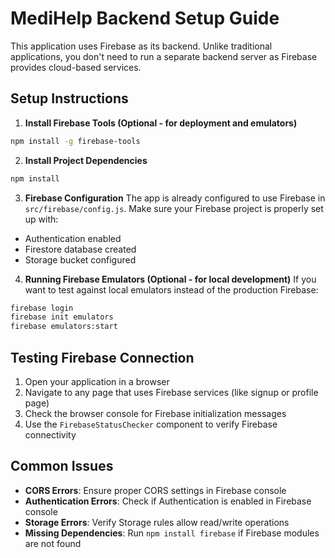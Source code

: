 # MediHelp Backend Setup Guide

This application uses Firebase as its backend. Unlike traditional applications, you don't need to run a separate backend server as Firebase provides cloud-based services.

## Setup Instructions

1. **Install Firebase Tools (Optional - for deployment and emulators)**
```bash
npm install -g firebase-tools
```

2. **Install Project Dependencies**
```bash
npm install
```

3. **Firebase Configuration**
The app is already configured to use Firebase in `src/firebase/config.js`. 
Make sure your Firebase project is properly set up with:
- Authentication enabled
- Firestore database created
- Storage bucket configured

4. **Running Firebase Emulators (Optional - for local development)**
If you want to test against local emulators instead of the production Firebase:
```bash
firebase login
firebase init emulators
firebase emulators:start
```

## Testing Firebase Connection

1. Open your application in a browser
2. Navigate to any page that uses Firebase services (like signup or profile page)
3. Check the browser console for Firebase initialization messages
4. Use the `FirebaseStatusChecker` component to verify Firebase connectivity

## Common Issues

- **CORS Errors**: Ensure proper CORS settings in Firebase console
- **Authentication Errors**: Check if Authentication is enabled in Firebase console
- **Storage Errors**: Verify Storage rules allow read/write operations
- **Missing Dependencies**: Run `npm install firebase` if Firebase modules are not found
